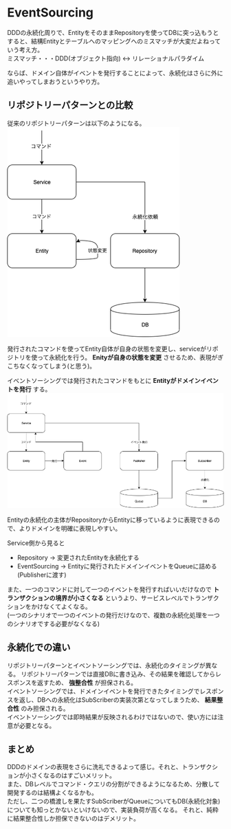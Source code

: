 # EventSourcing
DDDの永続化周りで、EntityをそのままRepositoryを使ってDBに突っ込もうとすると、結構Entityとテーブルへのマッピングへのミスマッチが大変だよねっていう考え方。  
ミスマッチ・・・DDD(オブジェクト指向) <-> リレーショナルパラダイム  

ならば、ドメイン自体がイベントを発行することによって、永続化はさらに外に追いやってしまおうというやり方。

## リポジトリーパターンとの比較
従来のリポジトリーパターンは以下のようになる。  
![](./images/repository.png)

発行されたコマンドを使ってEntity自体が自身の状態を変更し、serviceがリポジトリを使って永続化を行う。 __Enityが自身の状態を変更__ させるため、表現がぎこちなくなってしまう(と思う)。

イベントソーシングでは発行されたコマンドをもとに __Entityがドメインイベントを発行__ する。  
![](./images/eventSourcing.png)

Entityの永続化の主体がRepositoryからEntityに移っているように表現できるので、よりドメインを明確に表現しやすい。

Service側から見ると
* Repository -> 変更されたEntityを永続化する
* EventSourcing -> Entityに発行されたドメインイベントをQueueに詰める(Publisherに渡す)

また、一つのコマンドに対して一つのイベントを発行すればいいだけなので __トランザクションの境界が小さくなる__ というより、サービスレベルでトランザクションをかけなくてよくなる。  
(一つのシナリオで一つのイベントの発行だけなので、複数の永続化処理を一つのシナリオでする必要がなくなる)

## 永続化での違い
リポジトリーパターンとイベントソーシングでは、永続化のタイミングが異なる。
リポジトリーパターンでは直接DBに書き込み、その結果を確認してからレスポンスを返すため、 __強整合性__ が担保される。  
イベントソーシングでは、ドメインイベントを発行できたタイミングでレスポンスを返し、DBへの永続化はSubScriberの実装次第となってしまうため、 __結果整合性__ のみ担保される。  
イベントソーシングでは即時結果が反映されるわけではないので、使い方には注意が必要となる。

## まとめ
DDDのドメインの表現をさらに洗礼できるよって感じ。それと、トランザクションが小さくなるのはすごいメリット。  
また、DBレベルでコマンド・クエリの分割ができるようになるため、分散して開発するのは結構よくなるかも。  
ただし、二つの橋渡しを果たすSubScriberがQueueについてもDB(永続化対象)についても知っとかないといけないので、実装負荷が高くなる。
それと、純粋に結果整合性しか担保できないのはデメリット。